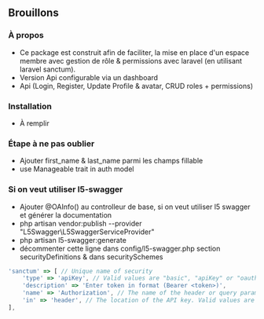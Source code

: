 ## Brouillons

### À propos 
- Ce package est construit afin de faciliter, la mise en place d'un espace membre avec gestion de rôle & permissions avec laravel (en utilisant laravel sanctum).
- Version Api configurable via un dashboard
- Api (Login, Register, Update Profile & avatar, CRUD roles + permissions)

### Installation
- À remplir

### Étape à ne pas oublier
- Ajouter first_name & last_name parmi les champs fillable
- use Manageable trait in auth model


### Si on veut utiliser l5-swagger
- Ajouter @OAInfo() au controlleur de base, si on veut utiliser l5 swagger et générer la documentation
- php artisan vendor:publish --provider "L5Swagger\L5SwaggerServiceProvider"
- php artisan l5-swagger:generate
- décommenter cette ligne dans config/l5-swagger.php section securityDefinitions & dans securitySchemes

````javascript
'sanctum' => [ // Unique name of security
    'type' => 'apiKey', // Valid values are "basic", "apiKey" or "oauth2".
    'description' => 'Enter token in format (Bearer <token>)',
    'name' => 'Authorization', // The name of the header or query parameter to be used.
    'in' => 'header', // The location of the API key. Valid values are "query" or "header".
],
````
